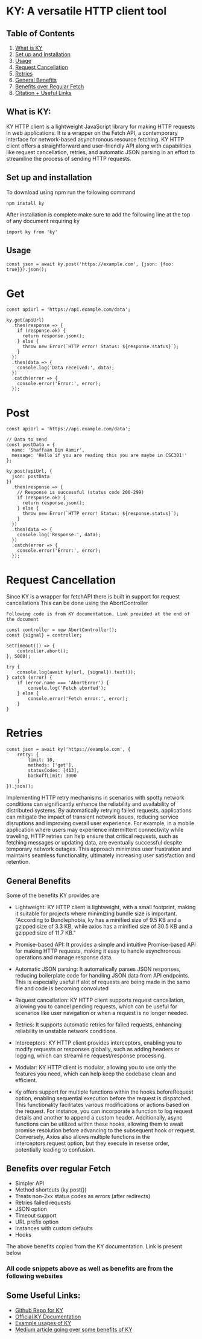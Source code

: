 # KY: A versatile HTTP client tool 
## Table of Contents

1. [What is KY](#what-is-ky)
2. [Set up and Installation](#set-up-and-installation)
3. [Usage](#usage)
4. [Request Cancellation](#request-cancellation)
5. [Retries](#retries)
6. [General Benefits](#general-benefits)
7. [Benefits over Regular Fetch](#benefits-over-regular-fetch)
8. [Citation + Useful Links](#some-useful-links)



## What is KY:
KY HTTP client is a lightweight JavaScript library for making HTTP requests in web applications. It is a wrapper on the Fetch API, a contemporary interface for network-based asynchronous resource fetching. KY HTTP client offers a straightforward and user-friendly API along with capabilities like request cancellation, retries, and automatic JSON parsing in an effort to streamline the process of sending HTTP requests.

## Set up and installation 
To download using npm run the following command

```
npm install ky
```
After installation is complete make sure to add the following line at the top of any document requiring ky
```
import ky from 'ky'
```
## Usage
```
const json = await ky.post('https://example.com', {json: {foo: true}}).json();
```

# Get
```
const apiUrl = 'https://api.example.com/data';

ky.get(apiUrl)
  .then(response => {
    if (response.ok) {
      return response.json();
    } else {
      throw new Error(`HTTP error! Status: ${response.status}`);
    }
  })
  .then(data => {
    console.log('Data received:', data);
  })
  .catch(error => {
    console.error('Error:', error);
  });
```

# Post
```
const apiUrl = 'https://api.example.com/data';

// Data to send
const postData = {
  name: 'Shaffaan Bin Aamir',
  message: 'Hello if you are reading this you are maybe in CSC301!'
};

ky.post(apiUrl, {
  json: postData
})
  .then(response => {
    // Response is successful (status code 200-299)
    if (response.ok) {
      return response.json();
    } else {
      throw new Error(`HTTP error! Status: ${response.status}`);
    }
  })
  .then(data => {
    console.log('Response:', data);
  })
  .catch(error => {
    console.error('Error:', error);
  });
```

# Request Cancellation 
Since KY is a wrapper for fetchAPI there is built in support for request cancellations
This can be done using the AbortController
```
Following code is from KY documentation. Link provided at the end of the document

const controller = new AbortController();
const {signal} = controller;

setTimeout(() => {
	controller.abort();
}, 5000);

try {
	console.log(await ky(url, {signal}).text());
} catch (error) {
	if (error.name === 'AbortError') {
		console.log('Fetch aborted');
	} else {
		console.error('Fetch error:', error);
	}
}
```

# Retries 
```
const json = await ky('https://example.com', {
	retry: {
		limit: 10,
		methods: ['get'],
		statusCodes: [413],
		backoffLimit: 3000
	}
}).json();
```
Implementing HTTP retry mechanisms in scenarios with spotty network conditions can significantly enhance the reliability and availability of distributed systems. By automatically retrying failed requests, applications can mitigate the impact of transient network issues, reducing service disruptions and improving overall user experience. For example, in a mobile application where users may experience intermittent connectivity while traveling, HTTP retries can help ensure that critical requests, such as fetching messages or updating data, are eventually successful despite temporary network outages. This approach minimizes user frustration and maintains seamless functionality, ultimately increasing user satisfaction and retention.


## General Benefits
Some of the benefits KY provides are 

* Lightweight: KY HTTP client is lightweight, with a small footprint, making it suitable for projects where minimizing bundle size is important. "According to Bundlephobia, ky has a minified size of 9.5 KB and a gzipped size of 3.3 KB, while axios has a minified size of 30.5 KB and a gzipped size of 11.7 KB."

* Promise-based API: It provides a simple and intuitive Promise-based API for making HTTP requests, making it easy to handle asynchronous operations and manage response data.

* Automatic JSON parsing: It automatically parses JSON responses, reducing boilerplate code for handling JSON data from API endpoints. This is especially useful if alot of requests are being made in the same file and code is becoming convoluted 

* Request cancellation: KY HTTP client supports request cancellation, allowing you to cancel pending requests, which can be useful for scenarios like user navigation or when a request is no longer needed.

* Retries: It supports automatic retries for failed requests, enhancing reliability in unstable network conditions.

* Interceptors: KY HTTP client provides interceptors, enabling you to modify requests or responses globally, such as adding headers or logging, which can streamline request/response processing.

* Modular: KY HTTP client is modular, allowing you to use only the features you need, which can help keep the codebase clean and efficient.

* Ky offers support for multiple functions within the hooks.beforeRequest option, enabling sequential execution before the request is dispatched. This functionality facilitates various modifications or actions based on the request. For instance, you can incorporate a function to log request details and another to append a custom header. Additionally, async functions can be utilized within these hooks, allowing them to await promise resolution before advancing to the subsequent hook or request. Conversely, Axios also allows multiple functions in the interceptors.request option, but they execute in reverse order, potentially leading to confusion.


## Benefits over regular Fetch
* Simpler API
* Method shortcuts (ky.post())
* Treats non-2xx status codes as errors (after redirects)
* Retries failed requests
* JSON option
* Timeout support
* URL prefix option
* Instances with custom defaults
* Hooks

The above benefits copied from the KY documentation. Link is present below


### All code snippets above as well as benefits are from the following websites
## Some Useful Links:
* [Github Repo for KY](https://github.com/sindresorhus/ky)
* [Official KY Documentation](https://www.npmjs.com/package/ky#kygetinput-options)
* [Example usages of KY](https://snyk.io/advisor/npm-package/ky/example)
* [Medium article going over some benefits of KY](https://medium.com/@muzammilsyed270300/why-you-should-use-ky-instead-of-axios-for-http-requests-in-your-frontend-2c7878be3b30#:~:text=One%20of%20the%20main%20advantages,gzipped%20size%20of%2011.7%20KB)
